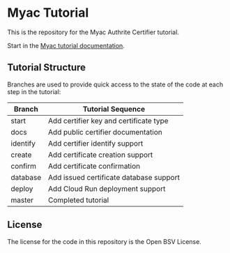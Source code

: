 # Myac Tutorial

This is the repository for the Myac Authrite Certifier tutorial.

Start in the [Myac tutorial documentation](https://projectbabbage.com/docs/babbage-sdk/myac-tutorial).

## Tutorial Structure

Branches are used to provide quick access to the state of the code at each step in the tutorial:

| Branch | Tutorial Sequence |
|---|---|
| start | Add certifier key and certificate type |
| docs | Add public certifier documentation |
| identify | Add certifier identify support |
| create | Add certificate creation support |
| confirm | Add certificate confirmation |
| database | Add issued certificate database support |
| deploy | Add Cloud Run deployment support |
| master | Completed tutorial |

## License

The license for the code in this repository is the Open BSV License.
